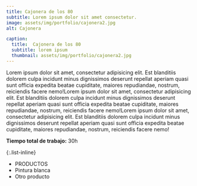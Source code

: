 ```yaml
---
title: Cajonera de los 80
subtitle: Lorem ipsum dolor sit amet consectetur.
image: assets/img/portfolio/cajonera2.jpg
alt: Cajonera

caption:
  title:  Cajonera de los 80
  subtitle: lorem ipsum
  thumbnail: assets/img/portfolio/cajonera2.jpg
---
```

Lorem ipsum dolor sit amet, consectetur adipisicing elit. Est blanditiis dolorem culpa incidunt minus dignissimos deserunt repellat aperiam quasi sunt officia expedita beatae cupiditate, maiores repudiandae, nostrum, reiciendis facere nemo!Lorem ipsum dolor sit amet, consectetur adipisicing elit. Est blanditiis dolorem culpa incidunt minus dignissimos deserunt repellat aperiam quasi sunt officia expedita beatae cupiditate, maiores repudiandae, nostrum, reiciendis facere nemo!Lorem ipsum dolor sit amet, consectetur adipisicing elit. Est blanditiis dolorem culpa incidunt minus dignissimos deserunt repellat aperiam quasi sunt officia expedita beatae cupiditate, maiores repudiandae, nostrum, reiciendis facere nemo!

**Tiempo total de trabajo:** 30h

{:.list-inline}
- PRODUCTOS
- Pintura blanca
- Otro producto

